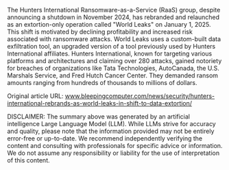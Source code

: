 The Hunters International Ransomware-as-a-Service (RaaS) group, despite announcing a shutdown in November 2024, has rebranded and relaunched as an extortion-only operation called "World Leaks" on January 1, 2025. This shift is motivated by declining profitability and increased risk associated with ransomware attacks. World Leaks uses a custom-built data exfiltration tool, an upgraded version of a tool previously used by Hunters International affiliates. Hunters International, known for targeting various platforms and architectures and claiming over 280 attacks, gained notoriety for breaches of organizations like Tata Technologies, AutoCanada, the U.S. Marshals Service, and Fred Hutch Cancer Center. They demanded ransom amounts ranging from hundreds of thousands to millions of dollars.

Original article URL: www.bleepingcomputer.com/news/security/hunters-international-rebrands-as-world-leaks-in-shift-to-data-extortion/

DISCLAIMER: The summary above was generated by an artificial intelligence Large Language Model (LLM). While LLMs strive for accuracy and quality, please note that the information provided may not be entirely error-free or up-to-date. We recommend independently verifying the content and consulting with professionals for specific advice or information. We do not assume any responsibility or liability for the use of interpretation of this content.
